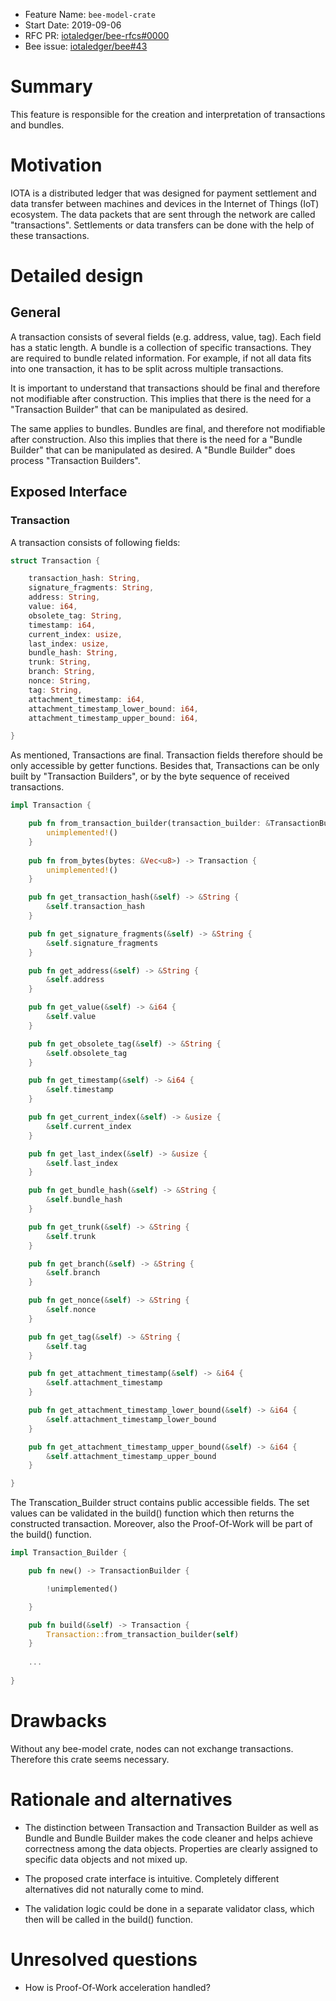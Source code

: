 + Feature Name: `bee-model-crate`
+ Start Date: 2019-09-06
+ RFC PR: [iotaledger/bee-rfcs#0000](https://github.com/iotaledger/bee-rfcs/pull/0000)
+ Bee issue: [iotaledger/bee#43](https://github.com/iotaledger/bee/issues/43)

# Summary

This feature is responsible for the creation and interpretation of transactions and bundles.

# Motivation

IOTA is a distributed ledger that was designed for payment settlement and data transfer between machines and devices in the Internet of Things (IoT) ecosystem.
The data packets that are sent through the network are called "transactions".
Settlements or data transfers can be done with the help of these transactions.

# Detailed design

## General

A transaction consists of several fields (e.g. address, value, tag). Each field has a static length.
A bundle is a collection of specific transactions. They are required to bundle related information.
For example, if not all data fits into one transaction, it has to be split across multiple transactions.

It is important to understand that transactions should be final and therefore not modifiable after construction.
This implies that there is the need for a "Transaction Builder" that can be manipulated as desired.

The same applies to bundles. Bundles are final, and therefore not modifiable after construction.
Also this implies that there is the need for a "Bundle Builder" that can be manipulated as desired.
A "Bundle Builder" does process "Transaction Builders".

## Exposed Interface

### Transaction

 A transaction consists of following fields:

```rust
struct Transaction {

    transaction_hash: String,
    signature_fragments: String,
    address: String,
    value: i64,
    obsolete_tag: String,
    timestamp: i64,
    current_index: usize,
    last_index: usize,
    bundle_hash: String,
    trunk: String,
    branch: String,
    nonce: String,
    tag: String,
    attachment_timestamp: i64,
    attachment_timestamp_lower_bound: i64,
    attachment_timestamp_upper_bound: i64,

}
```

As mentioned, Transactions are final. Transaction fields therefore should be only accessible by getter functions.
Besides that, Transactions can be only built by "Transaction Builders", or by the byte sequence of received transactions.

```rust
impl Transaction {

    pub fn from_transaction_builder(transaction_builder: &TransactionBuilder) -> Transaction {
        unimplemented!()
    }
    
    pub fn from_bytes(bytes: &Vec<u8>) -> Transaction {
        unimplemented!()
    }

    pub fn get_transaction_hash(&self) -> &String {
        &self.transaction_hash
    }

    pub fn get_signature_fragments(&self) -> &String {
        &self.signature_fragments
    }

    pub fn get_address(&self) -> &String {
        &self.address
    }

    pub fn get_value(&self) -> &i64 {
        &self.value
    }

    pub fn get_obsolete_tag(&self) -> &String {
        &self.obsolete_tag
    }

    pub fn get_timestamp(&self) -> &i64 {
        &self.timestamp
    }

    pub fn get_current_index(&self) -> &usize {
        &self.current_index
    }

    pub fn get_last_index(&self) -> &usize {
        &self.last_index
    }

    pub fn get_bundle_hash(&self) -> &String {
        &self.bundle_hash
    }

    pub fn get_trunk(&self) -> &String {
        &self.trunk
    }

    pub fn get_branch(&self) -> &String {
        &self.branch
    }

    pub fn get_nonce(&self) -> &String {
        &self.nonce
    }

    pub fn get_tag(&self) -> &String {
        &self.tag
    }

    pub fn get_attachment_timestamp(&self) -> &i64 {
        &self.attachment_timestamp
    }

    pub fn get_attachment_timestamp_lower_bound(&self) -> &i64 {
        &self.attachment_timestamp_lower_bound
    }

    pub fn get_attachment_timestamp_upper_bound(&self) -> &i64 {
        &self.attachment_timestamp_upper_bound
    }

}
```

The Transcation_Builder struct contains public accessible fields. 
The set values can be validated in the build() function which then returns the constructed transaction.
Moreover, also the Proof-Of-Work will be part of the build() function.

```rust
impl Transaction_Builder {

    pub fn new() -> TransactionBuilder {

        !unimplemented()

    }

    pub fn build(&self) -> Transaction {
        Transaction::from_transaction_builder(self)
    }
    
    ...
    
}   
```

# Drawbacks

Without any bee-model crate, nodes can not exchange transactions. Therefore this crate seems necessary.

# Rationale and alternatives

- The distinction between Transaction and Transaction Builder as well as Bundle and Bundle Builder makes the code cleaner 
and helps achieve correctness among the data objects. Properties are clearly assigned to specific data objects and not mixed up.

- The proposed crate interface is intuitive. Completely different alternatives did not naturally come to mind.

- The validation logic could be done in a separate validator class, which then will be called in the build() function.

# Unresolved questions

- How is Proof-Of-Work acceleration handled?